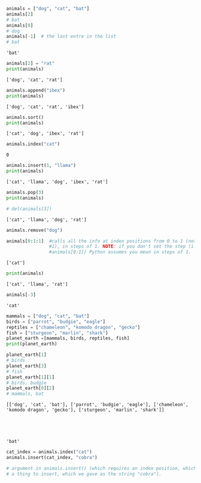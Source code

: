 ```python
animals = ["dog", "cat", "bat"]
animals[2]
# bat
animals[0]
# dog
animals[-1]  # the last entre in the list
# bat
```




    'bat'




```python
animals[2] = "rat"
print(animals)
```

    ['dog', 'cat', 'rat']



```python
animals.append("ibex")
print(animals)
```

    ['dog', 'cat', 'rat', 'ibex']



```python
animals.sort()
print(animals)
```

    ['cat', 'dog', 'ibex', 'rat']



```python
animals.index("cat")
```




    0




```python
animals.insert(1, "llama")
print(animals)
```

    ['cat', 'llama', 'dog', 'ibex', 'rat']



```python
animals.pop(3)
print(animals)

# del(animals[3])
```

    ['cat', 'llama', 'dog', 'rat']



```python
animals.remove("dog")
```


```python
animals[0:1:1]  #calls all the info at index positions from 0 to 1 (not including
                #1), in steps of 1. NOTE: if you don't set the step (i.e.
                #animals[0:1]) Python assumes you mean in steps of 1.
```




    ['cat']




```python
print(animals)
```

    ['cat', 'llama', 'rat']



```python
animals[-3]
```




    'cat'




```python
mammals = ["dog", "cat", "bat"]
birds = ["parrot", "budgie", "eagle"]
reptiles = ["chameleon", "komodo dragon", "gecko"]
fish = ["sturgeon", "marlin", "shark"]
planet_earth =[mammals, birds, reptiles, fish]
print(planet_earth)

planet_earth[1]
# birds
planet_earth[3]
# fish
planet_earth[1][1]
# birds, budgie
planet_earth[0][2]
# mammals, bat
```

    [['dog', 'cat', 'bat'], ['parrot', 'budgie', 'eagle'], ['chameleon', 'komodo dragon', 'gecko'], ['sturgeon', 'marlin', 'shark']]





    'bat'




```python
cat_index = animals.index("cat")
animals.insert(cat_index, "cobra")

# argument in animals.insert() (which requires an index position, which we give by cat_index rather than by number)
# a thing to insert, which we gave as the string "cobra").
```
